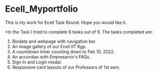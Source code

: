 # Ecell_Myportfolio
This is my work for Ecell Task Round. Hope you would like it.

*In the Task I tried to complete 6 tasks out of 9. The tasks completed are:
  1. Biodata and webpage with navigation bar.
  2. An image gallery of our Ecell IIT Kgp.
  3. A countdown timer counting down to Feb 10, 2022.
  4. An accordian with Empresarrio's FAQs.
  5. Sign In and Login modal.
  6. Responsive card layouts of our Professors of 1st sem.

